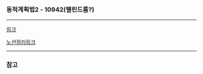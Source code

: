 ### 동적계획법2 - 10942(팰린드롬?)
___

[링크](https://www.acmicpc.net/problem/10942)

[노션정리링크](https://power-prawn-3e7.notion.site/17142-3-e02eda71fc674853b8f814036305f06b)
 
___
### 참고  
